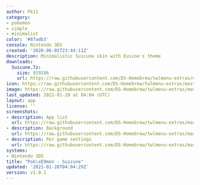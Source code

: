 ```yaml
---
author: Pk11
category:
- pokemon
- simple
- minimalist
color: '#87adb3'
console: Nintendo 3DS
created: '2020-06-01T23:44:11Z'
description: Minimalistic Suicune skin with Eusine's theme
downloads:
  Suicune.7z:
    size: 919286
    url: https://raw.githubusercontent.com/DS-Homebrew/twlmenu-extras/master/_nds/TWiLightMenu/3dsmenu/themes/Suicune.7z
icon: https://raw.githubusercontent.com/DS-Homebrew/twlmenu-extras/master/_nds/TWiLightMenu/3dsmenu/themes/meta/Suicune/icon.png
image: https://raw.githubusercontent.com/DS-Homebrew/twlmenu-extras/master/_nds/TWiLightMenu/3dsmenu/themes/meta/Suicune/icon.png
last_updated: 2021-01-28 at 04:04 (UTC)
layout: app
license: ''
screenshots:
- description: App list
  url: https://raw.githubusercontent.com/DS-Homebrew/twlmenu-extras/master/_nds/TWiLightMenu/3dsmenu/themes/meta/Suicune/screenshots/app-list.png
- description: Background
  url: https://raw.githubusercontent.com/DS-Homebrew/twlmenu-extras/master/_nds/TWiLightMenu/3dsmenu/themes/meta/Suicune/screenshots/background.png
- description: Per game settings
  url: https://raw.githubusercontent.com/DS-Homebrew/twlmenu-extras/master/_nds/TWiLightMenu/3dsmenu/themes/meta/Suicune/screenshots/per-game-settings.png
systems:
- Nintendo 3DS
title: "Pok\xE9mon - Suicune"
updated: '2021-01-28T04:04:29Z'
version: v1.0.1
---
```

